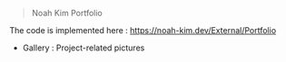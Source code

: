 > Noah Kim Portfolio

The code is implemented here : 
https://noah-kim.dev/External/Portfolio

+ Gallery : Project-related pictures
